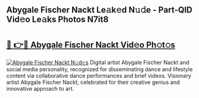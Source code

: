 ## Abygale Fischer Nackt Le𝚊k𝚎d N𝚞𝚍e - Part-QlD Vid𝚎o Le𝚊ks Photos N7it8

# <h2><a href="http://fb5kqk.evod.top/?m=Abygale+Fischer+Nackt">🔗 👉🔴 Abygale Fischer Nackt Vid𝚎o Ph𝚘t𝚘s</a></h2>

[![Abygale Fischer Nackt N𝚞d𝚎s](https://i.imgur.com/8V9OHl7.gif)](http://fb5kqk.evod.top/?m=Abygale+Fischer+Nackt)
Digital artist Abygale Fischer Nackt and social media personality, recognized for disseminating dance and lifestyle content via collaborative dance performances and brief videos. Visionary artist Abygale Fischer Nackt, celebrated for their creative genius and innovative approach to art. 
